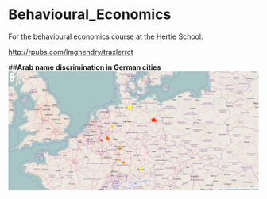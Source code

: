 # Behavioural_Economics
For the behavioural economics course at the Hertie School:

http://rpubs.com/lmghendry/traxlerrct

##**Arab name discrimination in German cities**
![Screenshot](https://raw.githubusercontent.com/laurencehendry/Behavioural_Economics/master/Rplot.jpeg)
